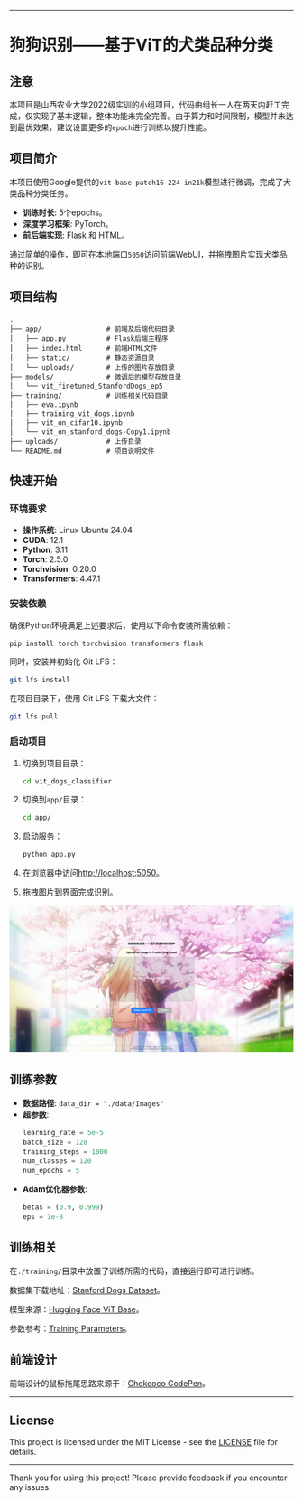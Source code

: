 
---
# 狗狗识别——基于ViT的犬类品种分类

## 注意

本项目是山西农业大学2022级实训的小组项目，代码由组长一人在两天内赶工完成，仅实现了基本逻辑，整体功能未完全完善。由于算力和时间限制，模型并未达到最优效果，建议设置更多的`epoch`进行训练以提升性能。

## 项目简介

本项目使用Google提供的`vit-base-patch16-224-in21k`模型进行微调，完成了犬类品种分类任务。
- **训练时长**: 5个epochs。
- **深度学习框架**: PyTorch。
- **前后端实现**: Flask 和 HTML。

通过简单的操作，即可在本地端口`5050`访问前端WebUI，并拖拽图片实现犬类品种的识别。

## 项目结构

```
.
├── app/                # 前端及后端代码目录
│   ├── app.py          # Flask后端主程序
│   ├── index.html      # 前端HTML文件
│   ├── static/         # 静态资源目录
│   └── uploads/        # 上传的图片存放目录
├── models/             # 微调后的模型存放目录
│   └── vit_finetuned_StanfordDogs_ep5
├── training/           # 训练相关代码目录
│   ├── eva.ipynb
│   ├── training_vit_dogs.ipynb
│   ├── vit_on_cifar10.ipynb
│   └── vit_on_stanford_dogs-Copy1.ipynb
├── uploads/            # 上传目录
└── README.md           # 项目说明文件
```

## 快速开始

### 环境要求
- **操作系统**: Linux Ubuntu 24.04
- **CUDA**: 12.1
- **Python**: 3.11
- **Torch**: 2.5.0
- **Torchvision**: 0.20.0
- **Transformers**: 4.47.1

### 安装依赖
确保Python环境满足上述要求后，使用以下命令安装所需依赖：

```bash
pip install torch torchvision transformers flask
```

同时，安装并初始化 Git LFS：

```bash
git lfs install
```

在项目目录下，使用 Git LFS 下载大文件：

```bash
git lfs pull
```

### 启动项目

1. 切换到项目目录：
   ```bash
   cd vit_dogs_classifier
   ```

2. 切换到`app/`目录：
   ```bash
   cd app/
   ```

3. 启动服务：
   ```bash
   python app.py
   ```

4. 在浏览器中访问[http://localhost:5050](http://localhost:5050)。

5. 拖拽图片到界面完成识别。

![WebUI界面](./imgs/webui.jpg)

## 训练参数

- **数据路径**: `data_dir = "./data/Images"`
- **超参数**:
  ```python
  learning_rate = 5e-5
  batch_size = 128
  training_steps = 1000
  num_classes = 120
  num_epochs = 5
  ```
- **Adam优化器参数**:
  ```python
  betas = (0.9, 0.999)
  eps = 1e-8
  ```

## 训练相关

在`./training/`目录中放置了训练所需的代码，直接运行即可进行训练。

数据集下载地址：[Stanford Dogs Dataset](http://vision.stanford.edu/aditya86/ImageNetDogs/)。

模型来源：[Hugging Face ViT Base](https://huggingface.co/google/vit-base-patch16-224-in21k)。

参数参考：[Training Parameters](https://huggingface.co/amaye15/google-vit-base-patch16-224-batch64-lr0.005-standford-dogs)。

## 前端设计

前端设计的鼠标拖尾思路来源于：[Chokcoco CodePen](https://codepen.io/Chokcoco/pen/XgvjQM)。

---

## License

This project is licensed under the MIT License - see the [LICENSE](LICENSE) file for details.

---

Thank you for using this project! Please provide feedback if you encounter any issues.

